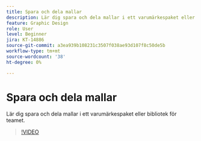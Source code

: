 ```yaml
---
title: Spara och dela mallar
description: Lär dig spara och dela mallar i ett varumärkespaket eller bibliotek för teamet
feature: Graphic Design
role: User
level: Beginner
jira: KT-14886
source-git-commit: a3ea939b108231c3507f038ae93d107f8c50de5b
workflow-type: tm+mt
source-wordcount: '38'
ht-degree: 0%

---
```


# Spara och dela mallar

Lär dig spara och dela mallar i ett varumärkespaket eller bibliotek för teamet.

>[!VIDEO](https://video.tv.adobe.com/v/3427098?quality=12&learn=on&hidetitle=true)
